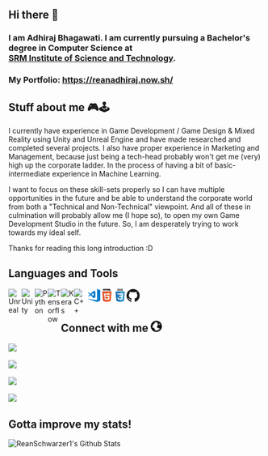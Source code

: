 ## Hi there 👋
### I am Adhiraj Bhagawati. I am currently pursuing a Bachelor's degree in Computer Science at <br><a href="https://www.srmist.edu.in/">SRM Institute of Science and Technology</a>.</br>
### My Portfolio: https://reanadhiraj.now.sh/

## Stuff about me 🎮🕹
I currently have experience in Game Development / Game Design & Mixed Reality using Unity and Unreal Engine and have made researched and completed several projects.
I also have proper experience in Marketing and Management, because just being a tech-head probably won't get me (very) high up the corporate ladder. In the process of having a bit of basic-intermediate experience in Machine Learning.

I want to focus on these skill-sets properly so I can have multiple opportunities in the future and be able to understand the corporate world from both a "Technical and Non-Technical" viewpoint.
And all of these in culmination will probably allow me (I hope so), to open my own Game Development Studio in the future. So, I am desperately trying to work towards my ideal self.

Thanks for reading this long introduction :D 

## Languages and Tools

<img align="left" alt="Unreal" width="26px" src="https://icon-library.net//images/unreal-engine-4-icon/unreal-engine-4-icon-13.jpg" />
<img align="left" alt="Unity" width="26px" src="https://icon-library.net//images/unity-icon-png/unity-icon-png-3.jpg" />
<img align="left" alt="Python" width="26px" src="https://img.icons8.com/color/26/000000/python.png" />
<img align="left" alt="Tensorflow" width="26px" src="https://api.iconify.design/logos-tensorflow.svg" />
<img align="left" alt="Keras" width="26px" src="https://img.stackshare.io/service/5601/keras.png" />
<img align="left" alt="C++" width="26px" src="https://img.icons8.com/color/48/000000/c-plus-plus-logo.png" />
<img align="left" alt="Visual Studio Code" width="26px" src="https://raw.githubusercontent.com/github/explore/80688e429a7d4ef2fca1e82350fe8e3517d3494d/topics/visual-studio-code/visual-studio-code.png" />
<img align="left" alt="HTML5" width="26px" src="https://raw.githubusercontent.com/github/explore/80688e429a7d4ef2fca1e82350fe8e3517d3494d/topics/html/html.png" />
<img align="left" alt="CSS3" width="26px" src="https://raw.githubusercontent.com/github/explore/80688e429a7d4ef2fca1e82350fe8e3517d3494d/topics/css/css.png" />
<img align="left" alt="GitHub" width="26px" src="https://raw.githubusercontent.com/github/explore/78df643247d429f6cc873026c0622819ad797942/topics/github/github.png" />

<br />
<br />



## Connect with me <img width="22px" src="https://raw.githubusercontent.com/iconic/open-iconic/master/svg/globe.svg" />
<p>
<a href="https://www.linkedin.com/in/adhiraj-bhagawati-b86426149/">
<img src="https://img.shields.io/badge/linkedin-%233776AB.svg?&style=for-the-badge&logo=linkedin&logoColor=white" />
</a>
</p>

<p>
<a href="https://steamcommunity.com/profiles/76561198855310855/">
<img src="https://img.shields.io/badge/Steam-play%20with%20me-%23000000.svg?&style=for-the-badge&logo=steam" /> 
</a>
</p>

<p>
<a href="https://twitter.com/AlexAdhiraj">
<img src="https://img.shields.io/badge/twitter-follow%20me-%233498DB.svg?&style=for-the-badge&logo=twitter" /> 
</a>
</p>

<p>
<a href="https://www.instagram.com/_reanschwarzer_/">
<img src="https://img.shields.io/badge/instagram-follow%20me-%23E4405F.svg?&style=for-the-badge&logo=instagram" /> 
</a>
</p>

## Gotta improve my stats!
<img align="left" alt="ReanSchwarzer1's Github Stats" src="https://github-readme-stats.vercel.app/api?username=ReanSchwarzer1&show_icons=true&&theme=radical" />

<!--
**ReanSchwarzer1/ReanSchwarzer1** is a ✨ _special_ ✨ repository because its `README.md` (this file) appears on your GitHub profile.


Here are some ideas to get you started:

- 🔭 I’m currently working on ...
- 🌱 I’m currently learning ...
- 👯 I’m looking to collaborate on ...
- 🤔 I’m looking for help with ...
- 💬 Ask me about ...
- 📫 How to reach me: ...
- 😄 Pronouns: ...
- ⚡ Fun fact: ...
-->
